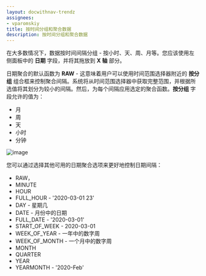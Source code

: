 ```yaml
---
layout: docwithnav-trendz
assignees:
- vparomskiy
title: 按时间分组和聚合数据
description: 按时间分组和聚合数据
---
```


在大多数情况下，数据按时间间隔分组 - 按小时、天、周、月等。您应该使用左侧面板中的 **日期** 字段，并将其拖放到 **X 轴** 部分。

日期聚合的默认函数为 **RAW** - 这意味着用户可以使用时间范围选择器附近的 **按分组** 组合框来控制聚合间隔。系统将从时间范围选择器中获取完整范围，并根据所选值将其划分为较小的间隔。然后，为每个间隔应用选定的聚合函数。**按分组** 字段允许的值为：
* 月
* 周
* 天
* 小时
* 分钟

![image](/images/trendz/date-raw-group.png)


您可以通过选择其他可用的日期聚合选项来更好地控制日期间隔：
* RAW，
* MINUTE
* HOUR
* FULL_HOUR - '2020-03-01 23'
* DAY - 星期几
* DATE - 月份中的日期
* FULL_DATE - '2020-03-01'
* START_OF_WEEK - 2020-03-01
* WEEK_OF_YEAR - 一年中的数字周
* WEEK_OF_MONTH - 一个月中的数字周
* MONTH
* QUARTER
* YEAR
* YEARMONTH - '2020-Feb'